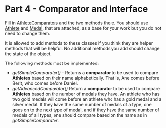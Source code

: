 # Part 4 - Comparator and Interface

Fill in [AthleteComparators](AthleteComparators.java) and the two methods there.
You should use [Athlete](Athlete.java) and [Medal](Medal.java), that are attached, as a base for your work but you do not need to change them.

It is allowed to add methods to these classes if you think they are helper methods that will be helpful.
No additional methods you add should change the state of the object.

The following methods must be implemented:
- *getSimpleComparator()* - Returns a **comparator** to be used to compare **Athletes** based on their name alphabetically.
     That is, Ane comes before Berit, who comes before Daniel.
- *getAdvancedComparator()* Return a **comparator** to be used to compare **Athletes** based on the number of medals they have.
     An athlete who has two gold medals will come before an athlete who has a gold medal and a silver medal. If they have the same number of medals of a type, one goes on to the next type of medal,
     and if they have the same number of medals of all types, one should compare based on the name as in *getSimpleComparator*.